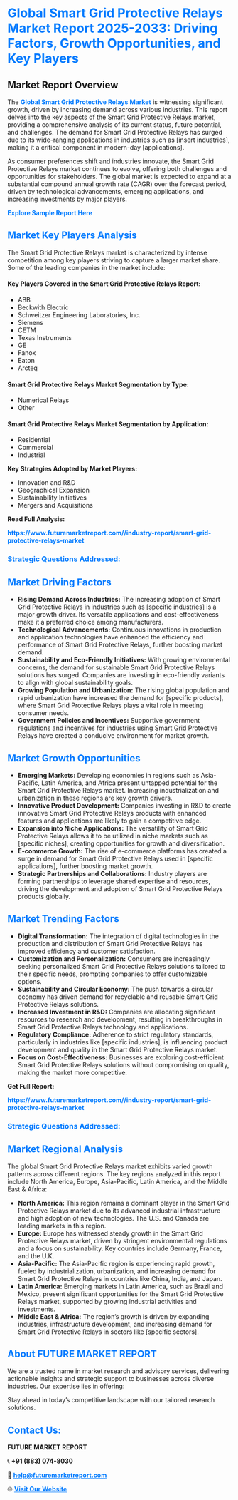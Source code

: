 <h1 style="color: #007BFF;">Global Smart Grid Protective Relays Market Report 2025-2033: Driving Factors, Growth Opportunities, and Key Players</h1>

<section id="overview">
<h2>Market Report Overview</h2>
<p>The <a href="https://www.futuremarketreport.com//industry-report/smart-grid-protective-relays-market" style="color: #007BFF; text-decoration: none;"><strong>Global Smart Grid Protective Relays Market</strong></a> is witnessing significant growth, driven by increasing demand across various industries. This report delves into the key aspects of the Smart Grid Protective Relays market, providing a comprehensive analysis of its current status, future potential, and challenges. The demand for Smart Grid Protective Relays has surged due to its wide-ranging applications in industries such as [insert industries], making it a critical component in modern-day [applications].</p>
<p>As consumer preferences shift and industries innovate, the Smart Grid Protective Relays market continues to evolve, offering both challenges and opportunities for stakeholders. The global market is expected to expand at a substantial compound annual growth rate (CAGR) over the forecast period, driven by technological advancements, emerging applications, and increasing investments by major players.</p>
</section>

<section id="overview">
<p><a href="https://www.futuremarketreport.com//request-sample/reportId=82094" style="color: #007BFF; text-decoration: none;"><strong>Explore Sample Report Here</strong></a></p>
</section>

<section id="key-players">
<h2 style="color: #007BFF;">Market Key Players Analysis</h2>
<p>The Smart Grid Protective Relays market is characterized by intense competition among key players striving to capture a larger market share. Some of the leading companies in the market include:</p>
<h4>Key Players Covered in the Smart Grid Protective Relays Report:</h4>
<ul><li>ABB</li><li>Beckwith Electric</li><li>Schweitzer Engineering Laboratories, Inc.</li><li>Siemens</li><li>CETM</li><li>Texas Instruments</li><li>GE</li><li>Fanox</li><li>Eaton</li><li>Arcteq</li></ul>
<h4>Smart Grid Protective Relays Market Segmentation by Type:</h4>
<ul><li>Numerical Relays</li><li>Other</li></ul>

<h4>Smart Grid Protective Relays Market Segmentation by Application:</h4>
<ul><li>Residential</li><li>Commercial</li><li>Industrial</li></ul>
<p><strong>Key Strategies Adopted by Market Players:</strong></p>
<ul>
<li>Innovation and R&D</li>
<li>Geographical Expansion</li>
<li>Sustainability Initiatives</li>
<li>Mergers and Acquisitions</li>
</ul>
</section>

<section>
<p><strong>Read Full Analysis: </strong></p><a href="https://www.futuremarketreport.com//industry-report/smart-grid-protective-relays-market" style="color: #007BFF; text-decoration: none;"><strong>https://www.futuremarketreport.com//industry-report/smart-grid-protective-relays-market</strong></a>
<h3 style="color: #007BFF;">Strategic Questions Addressed:</h3>
</section>

<section id="driving-factors">
<h2 style="color: #007BFF;">Market Driving Factors</h2>
<ul>
<li><strong>Rising Demand Across Industries:</strong> The increasing adoption of Smart Grid Protective Relays in industries such as [specific industries] is a major growth driver. Its versatile applications and cost-effectiveness make it a preferred choice among manufacturers.</li>
<li><strong>Technological Advancements:</strong> Continuous innovations in production and application technologies have enhanced the efficiency and performance of Smart Grid Protective Relays, further boosting market demand.</li>
<li><strong>Sustainability and Eco-Friendly Initiatives:</strong> With growing environmental concerns, the demand for sustainable Smart Grid Protective Relays solutions has surged. Companies are investing in eco-friendly variants to align with global sustainability goals.</li>
<li><strong>Growing Population and Urbanization:</strong> The rising global population and rapid urbanization have increased the demand for [specific products], where Smart Grid Protective Relays plays a vital role in meeting consumer needs.</li>
<li><strong>Government Policies and Incentives:</strong> Supportive government regulations and incentives for industries using Smart Grid Protective Relays have created a conducive environment for market growth.</li>
</ul>
</section>

<section id="growth-opportunities">
<h2 style="color: #007BFF;">Market Growth Opportunities</h2>
<ul>
<li><strong>Emerging Markets:</strong> Developing economies in regions such as Asia-Pacific, Latin America, and Africa present untapped potential for the Smart Grid Protective Relays market. Increasing industrialization and urbanization in these regions are key growth drivers.</li>
<li><strong>Innovative Product Development:</strong> Companies investing in R&D to create innovative Smart Grid Protective Relays products with enhanced features and applications are likely to gain a competitive edge.</li>
<li><strong>Expansion into Niche Applications:</strong> The versatility of Smart Grid Protective Relays allows it to be utilized in niche markets such as [specific niches], creating opportunities for growth and diversification.</li>
<li><strong>E-commerce Growth:</strong> The rise of e-commerce platforms has created a surge in demand for Smart Grid Protective Relays used in [specific applications], further boosting market growth.</li>
<li><strong>Strategic Partnerships and Collaborations:</strong> Industry players are forming partnerships to leverage shared expertise and resources, driving the development and adoption of Smart Grid Protective Relays products globally.</li>
</ul>
</section>

<section id="trending-factors">
<h2 style="color: #007BFF;">Market Trending Factors</h2>
<ul>
<li><strong>Digital Transformation:</strong> The integration of digital technologies in the production and distribution of Smart Grid Protective Relays has improved efficiency and customer satisfaction.</li>
<li><strong>Customization and Personalization:</strong> Consumers are increasingly seeking personalized Smart Grid Protective Relays solutions tailored to their specific needs, prompting companies to offer customizable options.</li>
<li><strong>Sustainability and Circular Economy:</strong> The push towards a circular economy has driven demand for recyclable and reusable Smart Grid Protective Relays solutions.</li>
<li><strong>Increased Investment in R&D:</strong> Companies are allocating significant resources to research and development, resulting in breakthroughs in Smart Grid Protective Relays technology and applications.</li>
<li><strong>Regulatory Compliance:</strong> Adherence to strict regulatory standards, particularly in industries like [specific industries], is influencing product development and quality in the Smart Grid Protective Relays market.</li>
<li><strong>Focus on Cost-Effectiveness:</strong> Businesses are exploring cost-efficient Smart Grid Protective Relays solutions without compromising on quality, making the market more competitive.</li>
</ul>
</section>

<section>
<p><strong>Get Full Report: </strong></p><a href="https://www.futuremarketreport.com//industry-report/smart-grid-protective-relays-market" style="color: #007BFF; text-decoration: none;"><strong>https://www.futuremarketreport.com//industry-report/smart-grid-protective-relays-market</strong></a>
<h3 style="color: #007BFF;">Strategic Questions Addressed:</h3>
</section>


<section id="regional-analysis">
<h2 style="color: #007BFF;">Market Regional Analysis</h2>
<p>The global Smart Grid Protective Relays market exhibits varied growth patterns across different regions. The key regions analyzed in this report include North America, Europe, Asia-Pacific, Latin America, and the Middle East & Africa:</p>
<ul>
<li><strong>North America:</strong> This region remains a dominant player in the Smart Grid Protective Relays market due to its advanced industrial infrastructure and high adoption of new technologies. The U.S. and Canada are leading markets in this region.</li>
<li><strong>Europe:</strong> Europe has witnessed steady growth in the Smart Grid Protective Relays market, driven by stringent environmental regulations and a focus on sustainability. Key countries include Germany, France, and the U.K.</li>
<li><strong>Asia-Pacific:</strong> The Asia-Pacific region is experiencing rapid growth, fueled by industrialization, urbanization, and increasing demand for Smart Grid Protective Relays in countries like China, India, and Japan.</li>
<li><strong>Latin America:</strong> Emerging markets in Latin America, such as Brazil and Mexico, present significant opportunities for the Smart Grid Protective Relays market, supported by growing industrial activities and investments.</li>
<li><strong>Middle East & Africa:</strong> The region’s growth is driven by expanding industries, infrastructure development, and increasing demand for Smart Grid Protective Relays in sectors like [specific sectors].</li>
</ul>
</section>

<footer>
<h2 style="color: #007BFF;">About FUTURE MARKET REPORT</h2>
<p>We are a trusted name in market research and advisory services, delivering actionable insights and strategic support to businesses across diverse industries. Our expertise lies in offering:</p>

<p>Stay ahead in today’s competitive landscape with our tailored research solutions.</p>

<h2 style="color: #007BFF;">Contact Us:</h2>
<p><strong>FUTURE MARKET REPORT</strong></p>
<p>📞 <strong>+91 (883) 074-8030</strong></p>
<p>📧 <strong><a href="mailto:help@futuremarketreport.com" style="color: #007BFF;">help@futuremarketreport.com</a></strong></p>
<p>🌐 <strong><a href="https://www.futuremarketreport.com/" style="color: #007BFF;">Visit Our Website</a></strong></p>
</footer>